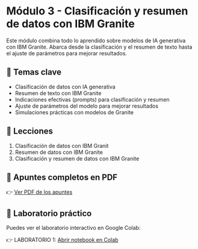 # Módulo 3 - Clasificación y resumen de datos con IBM Granite

Este módulo combina todo lo aprendido sobre modelos de IA generativa con IBM Granite. Abarca desde la clasificación y el resumen de texto hasta el ajuste de parámetros para mejorar resultados.

## 🧠 Temas clave

- Clasificación de datos con IA generativa
- Resumen de texto con IBM Granite
- Indicaciones efectivas (prompts) para clasificación y resumen
- Ajuste de parámetros del modelo para mejorar resultados
- Simulaciones prácticas con modelos de Granite

## 🧪 Lecciones

1. Clasificación de datos con IBM Granit
2. Resumen de datos con IBM Granite
3. Clasificación y resumen de datos con IBM Granite

## 📎 Apuntes completos en PDF

👉 [Ver PDF de los apuntes](./modulo3_granite_apuntes.pdf)

## 🔬 Laboratorio práctico

Puedes ver el laboratorio interactivo en Google Colab:

👉 LABORATORIO 1: [Abrir notebook en Colab]([https://colab.research.google.com/tu-enlace-aqui](https://colab.research.google.com/drive/1e1n7QjlcwigctN_FmUwy5KxEZXuDFeg0?usp=sharing))


